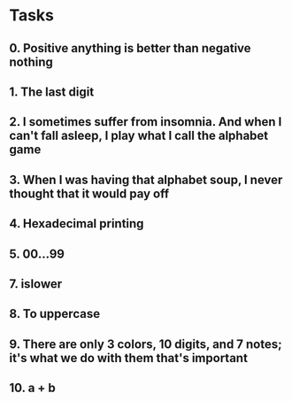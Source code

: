 # Tasks

## 0. Positive anything is better than negative nothing

## 1. The last digit

## 2. I sometimes suffer from insomnia. And when I can't fall asleep, I play what I call the alphabet game

## 3. When I was having that alphabet soup, I never thought that it would pay off

## 4. Hexadecimal printing

## 5. 00...99

## 7. islower

## 8. To uppercase

## 9. There are only 3 colors, 10 digits, and 7 notes; it's what we do with them that's important

## 10. a + b
